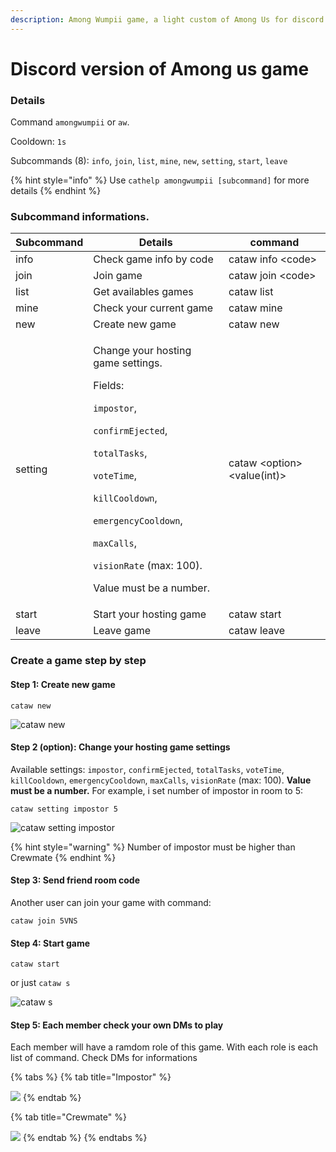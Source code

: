 ```yaml
---
description: Among Wumpii game, a light custom of Among Us for discord.
---
```


# Discord version of Among us game

### Details

Command `amongwumpii` or `aw`.&#x20;

Cooldown: `1s`

Subcommands (8): `info`, `join`, `list`, `mine`, `new`, `setting`, `start`, `leave`

{% hint style="info" %}
Use `cathelp amongwumpii [subcommand]` for more details
{% endhint %}

### Subcommand informations.

| Subcommand | Details                                                                                                                                                                                                                                                                                                                                                                   | command                       |
| ---------- | ------------------------------------------------------------------------------------------------------------------------------------------------------------------------------------------------------------------------------------------------------------------------------------------------------------------------------------------------------------------------- | ----------------------------- |
| info       | Check game info by code                                                                                                                                                                                                                                                                                                                                                   | cataw info \<code>            |
| join       | Join game                                                                                                                                                                                                                                                                                                                                                                 | cataw join \<code>            |
| list       | Get availables games                                                                                                                                                                                                                                                                                                                                                      | cataw list                    |
| mine       | Check your current game                                                                                                                                                                                                                                                                                                                                                   | cataw mine                    |
| new        | Create new game                                                                                                                                                                                                                                                                                                                                                           | cataw new                     |
| setting    | <p>Change your hosting game settings. </p><p>Fields: </p><p><code>impostor</code>, </p><p><code>confirmEjected</code>, </p><p><code>totalTasks</code>, </p><p><code>voteTime</code>, </p><p><code>killCooldown</code>, </p><p><code>emergencyCooldown</code>, </p><p><code>maxCalls</code>, </p><p><code>visionRate</code> (max: 100).</p><p> Value must be a number.</p> | cataw \<option> \<value(int)> |
| start      | Start your hosting game                                                                                                                                                                                                                                                                                                                                                   | cataw start                   |
| leave      | Leave game                                                                                                                                                                                                                                                                                                                                                                | cataw leave                   |

### Create a game step by step

#### Step 1: Create new game

```
cataw new
```

![cataw new](../../.gitbook/assets/vi\_cataw\_new.png)

#### Step 2 (option): Change your hosting game settings

Available settings: `impostor`, `confirmEjected`, `totalTasks`, `voteTime`, `killCooldown`, `emergencyCooldown`, `maxCalls`, `visionRate` (max: 100). **Value must be a number.** For example, i set number of impostor in room to 5:

```
cataw setting impostor 5
```

![cataw setting impostor](../../.gitbook/assets/en\_cataw\_setting\_1.png)

{% hint style="warning" %}
Number of impostor must be higher than Crewmate
{% endhint %}

#### Step 3: Send friend room code

Another user can join your game with command:

```
cataw join 5VNS
```

#### Step 4: Start game

```
cataw start
```

or just `cataw s`

![cataw s](../../.gitbook/assets/en\_cataw\_s.png)

#### Step 5: Each member check your own DMs to play

Each member will have a ramdom role of this game. With each role is each list of command. Check DMs for informations

{% tabs %}
{% tab title="Impostor" %}


![](../../.gitbook/assets/en\_cataw\_impostor.png)
{% endtab %}

{% tab title="Crewmate" %}


![](../../.gitbook/assets/en\_cataw\_crewmate.png)
{% endtab %}
{% endtabs %}

